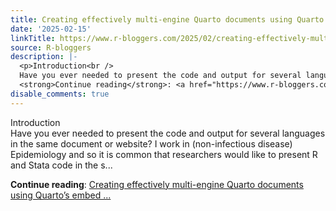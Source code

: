 ```yaml
---
title: Creating effectively multi-engine Quarto documents using Quarto’s embed shortcode
date: '2025-02-15'
linkTitle: https://www.r-bloggers.com/2025/02/creating-effectively-multi-engine-quarto-documents-using-quartos-embed-shortcode/
source: R-bloggers
description: |-
  <p>Introduction<br />
  Have you ever needed to present the code and output for several languages in the same document or website? I work in (non-infectious disease) Epidemiology and so it is common that researchers would like to present R and Stata code in the s...</p>
  <strong>Continue reading</strong>: <a href="https://www.r-bloggers.com/2025/02/creating-effectively-multi-engine-quarto-documents-using-quartos-embed-shortcode/">Creating effectively multi-engine Quarto documents using Quarto’s embed ...
disable_comments: true
---
```

<p>Introduction<br />
Have you ever needed to present the code and output for several languages in the same document or website? I work in (non-infectious disease) Epidemiology and so it is common that researchers would like to present R and Stata code in the s...</p>
<strong>Continue reading</strong>: <a href="https://www.r-bloggers.com/2025/02/creating-effectively-multi-engine-quarto-documents-using-quartos-embed-shortcode/">Creating effectively multi-engine Quarto documents using Quarto’s embed ...